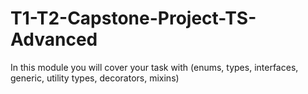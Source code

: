 # T1-T2-Capstone-Project-TS-Advanced
In this module you will cover your task with (enums, types, interfaces, generic, utility types, decorators, mixins)
